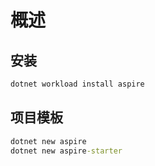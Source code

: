 # 概述

## 安装
```cmd
dotnet workload install aspire
```

## 项目模板
```cmd
dotnet new aspire
dotnet new aspire-starter
```
